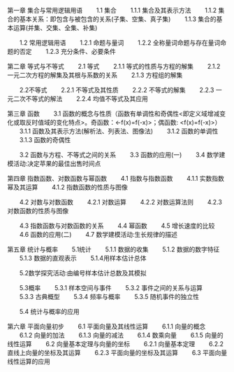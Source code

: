 第一章 集合与常用逻辑用语
　　1.1 集合
　　1.1.1 集合及其表示方法
　　1.1.2 集合的基本关系：即包含与被包含的关系(子集、空集、真子集)
　　1.1.3 集合的基本运算(并集、交集、全集、补集)

　　1.2 常用逻辑用语
　　1.2.1 命题与量词
　　1.2.2 全称量词命题与存在量词命题的否定
　　1.2.3 充分条件、必要条件

第二章 等式与不等式
　　2.1 等式
　　2.1.1 等式的性质与方程的解集
　　2.1.2 一元二次方程的解集及其根与系数的关系
　　2.1.3 方程组的解集

　　2.2不等式
　　2.2.1 不等式及其性质
　　2.2.2 不等式的解集
　　2.2.3 一元二次不等式的解法
　　2.2.4 均值不等式及其应用

第三章 函数
　　3.1 函数的概念与性质（函数有单调性和奇偶性<即定义域增减变化或取反时值域的变化特点>。奇函数：<-f(x)=f(-x)>；偶函数: <f(x)=f(-x)>）
　　3.1.1 函数及其表示方法(解析法、列表法、图像法)
　　3.1.2 函数的单调性
　　3.1.3 函数的奇偶性

　　3.2 函数与方程、不等式之间的关系
　　3.3 函数的应用(一)
　　3.4 数学建模活动:决定苹果的最佳出售时间点

第四章 指数函数、对数函数与幂函数
　　4.1 指数与指数函数
　　4.1.1 实数指数幂及其运算
　　4.1.2 指数函数的性质与图像

　　4.2 对数与对数函数
　　4.2.1 对数运算
　　4.2.2 对数运算法则
　　4.2.3 对数函数的性质与图像

　　4.3 指数函数与对数函数的关系
　　4.4 幂函数
　　4.5 增长速度的比较
　　4.6 函数的应用(二)
　　4.7 数学建模活动:生长规律的描述

第五章 统计与概率
　　5.1统计
　　5.1.1 数据的收集
　　5.1.2 数据的数字特征
　　5.1.3 数据的直观表示
　　5.1.4用样本估计总体

　　5.2数学探究活动:由编号样本估计总数及其模拟

　　5.3概率
　　5.3.1 样本空间与事件
　　5.3.2 事件之间的关系与运算
　　5.3.3 古典概型
　　5.3.4 频率与概率
　　5.3.5 随机事件的独立性

　　5.4 统计与概率的应用

第六章 平面向量初步
　　6.1 平面向量及其线性运算
　　6.1.1 向量的概念
　　6.1.2 向量的加法
　　6.1.3 向量的减法
　　6.1.4 数乘向量
　　6.1.5 向量的线性运算
　　6.2 向量基本定理与向量的坐标
　　6.2.1 向量基本定理
　　6.2.2 直线上向量的坐标及其运算
　　6.2.3 平面向量的坐标及其运算
　　6.3 平面向量线性运算的应用
